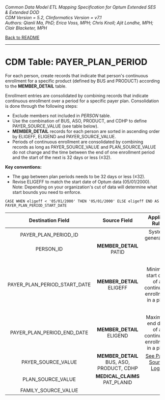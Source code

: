 *Common Data Model ETL Mapping Specification for Optum Extended SES & Extended DOD* 
<br>*CDM Version = 5.2, Clinformatics Version = v7.1*
<br>*Authors: Qianli Ma, PhD; Erica Voss, MPH; Chris Knoll; Ajit Londhe, MPH; Clair Blacketer, MPH*

[Back to README](README.md)

---

# CDM Table: PAYER_PLAN_PERIOD

For each person, create records that indicate that person's continuous
enrollment for a specific product (defined by BUS and PRODUCT) according
to the **MEMBER_DETAIL** table.

Enrollment entries are consolidated by combining records that indicate
continuous enrollment over a period for a specific payer plan.
Consolidation is done through the following steps:

-   Exclude members not included in *PERSON* table.
-   Use the combination of BUS, ASO, PRODUCT, and CDHP to define
    PAYER_SOURCE_VALUE (see table below).
-   **MEMBER_DETAIL** records for each person are sorted in ascending
    order by ELIGEFF, ELIGEND and PAYER_SOURCE_VALUE.
-   Periods of continuous enrollment are consolidated by combining
    records as long as PAYER_SOURCE_VALUE and PLAN_SOURCE_VALUE do
    not change and the time between the end of one enrollment period and
    the start of the next is 32 days or less (&le;32).

**Key conventions:**

-   The gap between plan periods needs to be 32 days or less (&le;32).
-   Revise ELIGEFF to match the start date of Optum data (05/01/2000).
    Note: Depending on your organization's cut of data will determine
    what start bounds you need to enforce.

`CASE WHEN eligeff < '05/01/2000' THEN '05/01/2000' ELSE eligeff END AS PAYER_PLAN_PERIOD_START_DATE`

<a name="table-mappings-payer-plan-period"></a>

**Destination Field**|**Source Field**|**Applied Rule**|**Comment**
:-----:|:-----:|:-----:|:-----:
PAYER_PLAN_PERIOD_ID| |System generated.| 
PERSON_ID|**MEMBER_DETAIL** PATID| | 
PAYER_PLAN_PERIOD_START_DATE|**MEMBER_DETAIL** ELIGEFF|Minimum start date of a continuous enrollment in a plan.|Revise ELIGEFF using the code above to match the start date of Optum data.
PAYER_PLAN_PERIOD_END_DATE|**MEMBER_DETAIL** ELIGEND|Maximum end date of a continuous enrollment in a plan.| 
PAYER_SOURCE_VALUE|**MEMBER_DETAIL** BUS, ASO, PRODUCT, CDHP|[See Payer Source Logic](#payer-source-logic)|
PLAN_SOURCE_VALUE|**MEDICAL_CLAIMS** PAT_PLANID||
FAMILY_SOURCE_VALUE| | |
